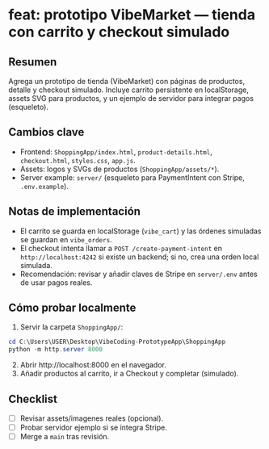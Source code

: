 # feat: prototipo VibeMarket — tienda con carrito y checkout simulado

## Resumen
Agrega un prototipo de tienda (VibeMarket) con páginas de productos, detalle y checkout simulado. Incluye carrito persistente en localStorage, assets SVG para productos, y un ejemplo de servidor para integrar pagos (esqueleto).

## Cambios clave
- Frontend: `ShoppingApp/index.html`, `product-details.html`, `checkout.html`, `styles.css`, `app.js`.
- Assets: logos y SVGs de productos (`ShoppingApp/assets/*`).
- Server example: `server/` (esqueleto para PaymentIntent con Stripe, `.env.example`).

## Notas de implementación
- El carrito se guarda en localStorage (`vibe_cart`) y las órdenes simuladas se guardan en `vibe_orders`.
- El checkout intenta llamar a `POST /create-payment-intent` en `http://localhost:4242` si existe un backend; si no, crea una orden local simulada.
- Recomendación: revisar y añadir claves de Stripe en `server/.env` antes de usar pagos reales.

## Cómo probar localmente
1. Servir la carpeta `ShoppingApp/`:

```powershell
cd C:\Users\USER\Desktop\VibeCoding-PrototypeApp\ShoppingApp
python -m http.server 8000
```

2. Abrir http://localhost:8000 en el navegador.
3. Añadir productos al carrito, ir a Checkout y completar (simulado).

## Checklist
- [ ] Revisar assets/imagenes reales (opcional).
- [ ] Probar servidor ejemplo si se integra Stripe.
- [ ] Merge a `main` tras revisión.
